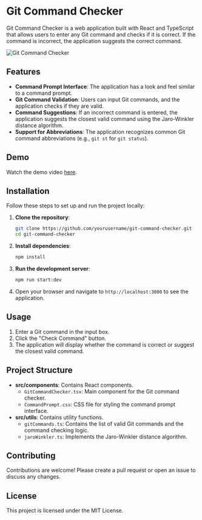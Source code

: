 # Git Command Checker

Git Command Checker is a web application built with React and TypeScript that allows users to enter any Git command and checks if it is correct. If the command is incorrect, the application suggests the correct command.

![Git Command Checker](https://streamable.com/jrnhn8)

## Features

- **Command Prompt Interface**: The application has a look and feel similar to a command prompt.
- **Git Command Validation**: Users can input Git commands, and the application checks if they are valid.
- **Command Suggestions**: If an incorrect command is entered, the application suggests the closest valid command using the Jaro-Winkler distance algorithm.
- **Support for Abbreviations**: The application recognizes common Git command abbreviations (e.g., `git st` for `git status`).

## Demo

Watch the demo video [here](https://streamable.com/jrnhn8).

## Installation

Follow these steps to set up and run the project locally:

1. **Clone the repository**:
    ```bash
    git clone https://github.com/yourusername/git-command-checker.git
    cd git-command-checker
    ```

2. **Install dependencies**:
    ```bash
    npm install
    ```

3. **Run the development server**:
    ```bash
    npm run start:dev
    ```

4. Open your browser and navigate to `http://localhost:3000` to see the application.

## Usage

1. Enter a Git command in the input box.
2. Click the "Check Command" button.
3. The application will display whether the command is correct or suggest the closest valid command.

## Project Structure

- **src/components**: Contains React components.
  - `GitCommandChecker.tsx`: Main component for the Git command checker.
  - `CommandPrompt.css`: CSS file for styling the command prompt interface.
- **src/utils**: Contains utility functions.
  - `gitCommands.ts`: Contains the list of valid Git commands and the command checking logic.
  - `jaroWinkler.ts`: Implements the Jaro-Winkler distance algorithm.

## Contributing

Contributions are welcome! Please create a pull request or open an issue to discuss any changes.

## License

This project is licensed under the MIT License.
